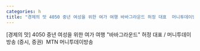 ```yaml
---
categories: h
title: "경제의 맛 4050 중년 여성을 위한 여가 여행 바바그라운드 허정 대표  머니투데이방송 증시 증권  MTN 머니투데이방송"
---
```

[경제의 맛] 4050 중년 여성을 위한 여가 여행 "바바그라운드" 허정 대표 / 머니투데이방송 (증시, 증권)&nbsp;&nbsp;MTN 머니투데이방송